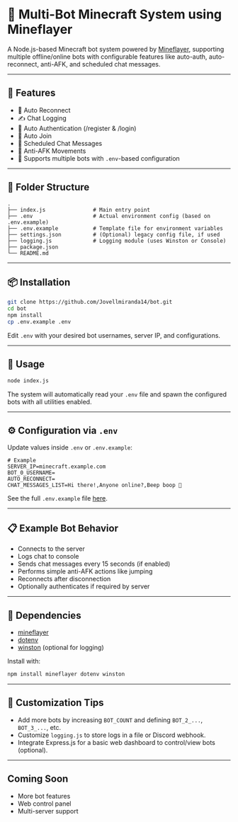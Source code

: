 # 🧠 Multi-Bot Minecraft System using Mineflayer

A Node.js-based Minecraft bot system powered by [Mineflayer](https://github.com/PrismarineJS/mineflayer), supporting multiple offline/online bots with configurable features like auto-auth, auto-reconnect, anti-AFK, and scheduled chat messages.

---

## 💪 Features

* 🔁 Auto Reconnect
* ✍️ Chat Logging
* 🔐 Auto Authentication (/register & /login)
* 🚪 Auto Join
* 💬 Scheduled Chat Messages
* 🛌 Anti-AFK Movements
* 🧹 Supports multiple bots with `.env`-based configuration

---

## 📁 Folder Structure

```
.
├── index.js               # Main entry point
├── .env                   # Actual environment config (based on .env.example)
├── .env.example           # Template file for environment variables
├── settings.json          # (Optional) legacy config file, if used
├── logging.js             # Logging module (uses Winston or Console)
├── package.json
└── README.md
```

---

## 📦 Installation

```bash
git clone https://github.com/Jovellmiranda14/bot.git
cd bot
npm install
cp .env.example .env
```

Edit `.env` with your desired bot usernames, server IP, and configurations.

---

## 🚀 Usage

```bash
node index.js
```

The system will automatically read your `.env` file and spawn the configured bots with all utilities enabled.

---

## ⚙️ Configuration via `.env`

Update values inside `.env` or `.env.example`:

```env
# Example
SERVER_IP=minecraft.example.com
BOT_0_USERNAME=
AUTO_RECONNECT=
CHAT_MESSAGES_LIST=Hi there!,Anyone online?,Beep boop 🤖
```

See the full `.env.example` file [here](./.env.example).

---

## 📋 Example Bot Behavior

* Connects to the server
* Logs chat to console
* Sends chat messages every 15 seconds (if enabled)
* Performs simple anti-AFK actions like jumping
* Reconnects after disconnection
* Optionally authenticates if required by server

---

## 📌 Dependencies

* [mineflayer](https://www.npmjs.com/package/mineflayer)
* [dotenv](https://www.npmjs.com/package/dotenv)
* [winston](https://www.npmjs.com/package/winston) (optional for logging)

Install with:

```bash
npm install mineflayer dotenv winston
```

---

## 🧹 Customization Tips

* Add more bots by increasing `BOT_COUNT` and defining `BOT_2_...`, `BOT_3_...`, etc.
* Customize `logging.js` to store logs in a file or Discord webhook.
* Integrate Express.js for a basic web dashboard to control/view bots (optional).

---

## Coming Soon

- More bot features
- Web control panel
- Multi-server support
